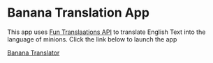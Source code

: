 # Banana Translation App  
This app uses [Fun Translaations API](https://funtranslations.com/api/minion) to translate English Text into the language of minions.
Click the link below to launch the app   

[Banana Translator](https://minions-banana.netlify.app/)


